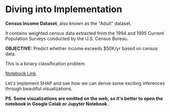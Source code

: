 # Diving into Implementation

**Census Income Dataset**, also known as the "Adult" dataset.

It contains weighted census data extracted from the 1994 and 1995 Current Population Surveys conducted by the U.S. Census Bureau.

**OBJECTIVE:** Predict whether income exceeds $50K/yr based on census data.

This is a binary classification problem.

[Notebook Link](https://dphi.tech/notebooks/816/gunnika/shap-implementation).

Let's implement SHAP and see how we can derive some exciting inferences through beautiful visualizations.

**PS. Some visualizations are omitted on the web, so it's better to open the notebook in Google Colab or Jupyter Notebook.**